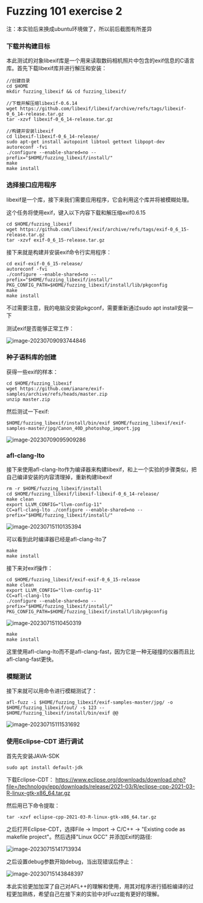 # Fuzzing 101 exercise 2

注：本实验后来换成ubuntu环境做了，所以前后截图有所差异

### 下载并构建目标

本此测试的对象libexif库是一个用来读取数码相机照片中包含的exif信息的C语言库。首先下载libexif库并进行解压和安装：

```
//创建目录
cd $HOME
mkdir fuzzing_libexif && cd fuzzing_libexif/

//下载并解压缩libexif-0.6.14
wget https://github.com/libexif/libexif/archive/refs/tags/libexif-0_6_14-release.tar.gz
tar -xzvf libexif-0_6_14-release.tar.gz

//构建并安装libexif
cd libexif-libexif-0_6_14-release/
sudo apt-get install autopoint libtool gettext libpopt-dev
autoreconf -fvi
./configure --enable-shared=no --prefix="$HOME/fuzzing_libexif/install/"
make
make install
```



### 选择接口应用程序

libexif是一个库，接下来我们需要应用程序，它会利用这个库并将被模糊处理。

这个任务将使用exif，键入以下内容下载和解压缩exif0.6.15

```
cd $HOME/fuzzing_libexif
wget https://github.com/libexif/exif/archive/refs/tags/exif-0_6_15-release.tar.gz
tar -xzvf exif-0_6_15-release.tar.gz
```

接下来就是构建并安装exif命令行实用程序：

```
cd exif-exif-0_6_15-release/
autoreconf -fvi
./configure --enable-shared=no --prefix="$HOME/fuzzing_libexif/install/" PKG_CONFIG_PATH=$HOME/fuzzing_libexif/install/lib/pkgconfig
make
make install
```

不过需要注意，我的电脑没安装pkgconf，需要重新通过sudo apt install安装一下



测试exif是否能够正常工作：

![image-20230709093744846](E:/typora_pictures/image-20230709093744846.png)



### 种子语料库的创建

获得一些exif的样本：

```
cd $HOME/fuzzing_libexif
wget https://github.com/ianare/exif-samples/archive/refs/heads/master.zip
unzip master.zip
```

然后测试一下exif:

```
$HOME/fuzzing_libexif/install/bin/exif $HOME/fuzzing_libexif/exif-samples-master/jpg/Canon_40D_photoshop_import.jpg
```

![image-20230709095909286](E:/typora_pictures/image-20230709095909286.png)



### afl-clang-lto

接下来使用afl-clang-lto作为编译器来构建libexif，和上一个实验的步骤类似，把自己编译安装的内容清理掉，重新构建libexif

```
rm -r $HOME/fuzzing_libexif/install
cd $HOME/fuzzing_libexif/libexif-libexif-0_6_14-release/
make clean
export LLVM_CONFIG="llvm-config-11"
CC=afl-clang-lto ./configure --enable-shared=no -- prefix="$HOME/fuzzing_libexif/install/"
```

![image-20230715110135394](E:/typora_pictures/image-20230715110135394.png)

可以看到此时编译器已经是afl-clang-lto了

```
make
make install
```



接下来对exif操作：

```
cd $HOME/fuzzing_libexif/exif-exif-0_6_15-release
make clean
export LLVM_CONFIG="llvm-config-11"
CC=afl-clang-lto 
./configure --enable-shared=no --prefix="$HOME/fuzzing_libexif/install/" PKG_CONFIG_PATH=$HOME/fuzzing_libexif/install/lib/pkgconfig
```

![image-20230715110450319](E:/typora_pictures/image-20230715110450319.png)

```
make
make install
```

这里使用afl-clang-lto而不是afl-clang-fast，因为它是一种无碰撞的仪器而且比afl-clang-fast更快。



### 模糊测试

接下来就可以用命令进行模糊测试了：

```
afl-fuzz -i $HOME/fuzzing_libexif/exif-samples-master/jpg/ -o $HOME/fuzzing_libexif/out/ -s 123 -- $HOME/fuzzing_libexif/install/bin/exif @@
```

![image-20230715111531692](E:/typora_pictures/image-20230715111531692.png)



### 使用Eclipse-CDT 进行调试

首先先安装JAVA-SDK

```
sudo apt install default-jdk
```

下载Eclipse-CDT： https://www.eclipse.org/downloads/download.php?file=/technology/epp/downloads/release/2021-03/R/eclipse-cpp-2021-03-R-linux-gtk-x86_64.tar.gz

然后用已下命令提取：

```
tar -xzvf eclipse-cpp-2021-03-R-linux-gtk-x86_64.tar.gz
```

之后打开Eclipse-CDT，选择File -> Import -> C/C++ -> "Existing code as makefile project"。然后选择"Linux GCC" 并添加Exif的路径:

![image-20230715141713934](E:/typora_pictures/image-20230715141713934.png)

之后设置debug参数开始debug，当出现错误后停止：

![image-20230715143848397](E:/typora_pictures/image-20230715143848397.png)



本此实验更加加深了自己对AFL++的理解和使用，用其对程序进行插桩编译的过程更加熟练，希望自己在接下来的实验中对Fuzz能有更好的理解。